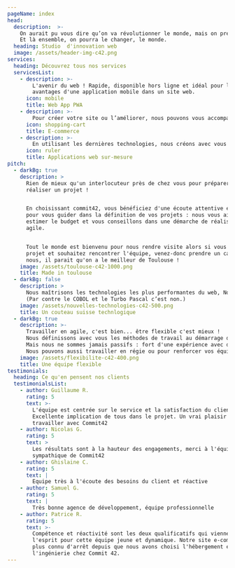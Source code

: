 ```yaml
---
pageName: index
head:
  description:  >-
    On aurait pu vous dire qu’on va révolutionner le monde, mais on préfère vous promettre de vous accompagner dans vos projets web, que ce soit une application ou une boutique e-commerce, que votre projet soit petit, gros, moyen.
    Et là ensemble, on pourra le changer, le monde.
  heading: Studio  d'innovation web
  image: /assets/header-img-c42.png
services:
  heading: Découvrez tous nos services
  servicesList:
    - description: >-
        L'avenir du web ! Rapide, disponible hors ligne et idéal pour le référencement, retrouvez les
        avantages d'une application mobile dans un site web.
      icon: mobile
      title: Web App PWA
    - description: >-
        Pour créer votre site ou l’améliorer, nous pouvons vous accompagner dans la vie de votre boutique, vous conseiller et vous aider non seulement à vendre plus, mais surtout mieux !
      icon: shopping-cart
      title: E-commerce
    - description: >-
        En utilisant les dernières technologies, nous créons avec vous l’outil qu’il vous faut à partir de vos besoins que nous définirons ensemble et nous serons à vos côtés pour le faire évoluer en fonction de votre activité. 
      icon: ruler
      title: Applications web sur-mesure
pitch:
  - darkBg: true
    description: >
      Rien de mieux qu'un interlocuteur près de chez vous pour préparer et
      réaliser un projet !


      En choisissant commit42, vous bénéficiez d'une écoute attentive et experte
      pour vous guider dans la définition de vos projets : nous vous aidons à en
      estimer le budget et vous conseillons dans une démarche de réalisation
      agile.


      Tout le monde est bienvenu pour nous rendre visite alors si vous avez un
      projet et souhaitez rencontrer l'équipe, venez-donc prendre un café avec
      nous, il parait qu'on a le meilleur de Toulouse ! 
    image: /assets/toulouse-c42-1000.png
    title: Made in toulouse
  - darkBg: false
    description: >
      Nous maîtrisons les technologies les plus performantes du web, Node, React, CakePHP, ainsi que des moins performantes, parce que tous les projets n’ont pas la chance d’avoir été créés il y a moins de 2 ans. 
      (Par contre le COBOL et le Turbo Pascal c’est non.)
    image: /assets/nouvelles-technologies-c42-500.png
    title: Un couteau suisse technlogique
  - darkBg: true
    description: >-
      Travailler en agile, c'est bien... être flexible c'est mieux ! 
      Nous définissons avec vous les méthodes de travail au démarrage du projet et nous savons nous adapter au besoins techniques ou humains. 
      Mais nous ne sommes jamais passifs : fort d'une expérience avec de multiples clients , nous saurons vous en faire bénéficier. 
      Nous pouvons aussi travailler en régie ou pour renforcer vos équipes sur un projet précis. Dans tous les cas nous vous accompagnons de manière harmonieuse au sein de votre activité.
    image: /assets/flexibilite-c42-400.png
    title: Une équipe flexible
testimonials:
  heading: Ce qu'en pensent nos clients
  testimonialsList:
    - author: Guillaume R.
      rating: 5
      text: >-
        L'équipe est centrée sur le service et la satisfaction du client.
        Excellente implication de tous dans le projet. Un vrai plaisir de
        travailler avec Commit42
    - author: Nicolas G.
      rating: 5
      text: >
        Les résultats sont à la hauteur des engagements, merci à l'équipe pro et
        sympathique de Commit42
    - author: Ghislaine C.
      rating: 5
      text: |
        Equipe très à l'écoute des besoins du client et réactive
    - author: Samuel G.
      rating: 5
      text: |
        Très bonne agence de développement, équipe professionnelle
    - author: Patrice R.
      rating: 5
      text: >-
        Compétence et réactivité sont les deux qualificatifs qui viennent à
        l'esprit pour cette équipe jeune et dynamique. Notre site e-commerce n'a
        plus connu d'arrêt depuis que nous avons choisi l'hébergement et
        l'ingénierie chez Commit 42.
---
```

